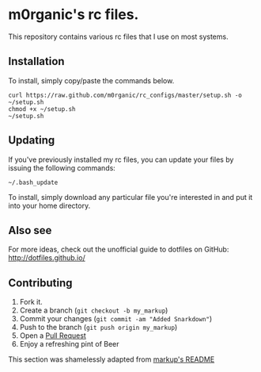 m0rganic's rc files.
=============

This repository contains various rc files that I use on most systems.

Installation
-----------
To install, simply copy/paste the commands below.

    curl https://raw.github.com/m0rganic/rc_configs/master/setup.sh -o ~/setup.sh
    chmod +x ~/setup.sh
    ~/setup.sh

Updating
-----------
If you've previously installed my rc files, you can update your files by issuing the following commands:

    ~/.bash_update

To install, simply download any particular file you're interested in and put it
into your home directory.

Also see
--------
For more ideas, check out the unofficial guide to dotfiles on GitHub:
http://dotfiles.github.io/

Contributing
------------
1. Fork it.
2. Create a branch (`git checkout -b my_markup`)
3. Commit your changes (`git commit -am "Added Snarkdown"`)
4. Push to the branch (`git push origin my_markup`)
5. Open a [Pull Request][1]
6. Enjoy a refreshing pint of Beer

This section was shamelessly adapted from [markup's README][2]

[1]: http://github.com/github/markup/pulls
[2]: https://github.com/github/markup/blob/master/README.md
